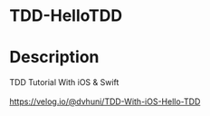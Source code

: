 # TDD-HelloTDD

# Description
TDD Tutorial With iOS & Swift <br/><br/>
https://velog.io/@dvhuni/TDD-With-iOS-Hello-TDD
